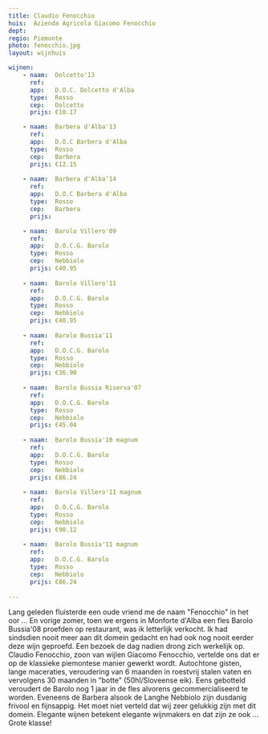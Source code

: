 ```yaml
---
title: Claudio Fenocchio
huis:  Azienda Agricola Giacomo Fenocchio
dept:  
regio: Piemonte
photo: fenocchio.jpg
layout: wijnhuis

wijnen:
    - naam:  Dolcetto'13
      ref:   
      app:   D.O.C. Dolcetto d'Alba
      type:  Rosso
      cep:   Dolcetto
      prijs: €10.17

    - naam:  Barbera d'Alba'13
      ref:   
      app:   D.O.C Barbera d'Alba 
      type:  Rosso
      cep:   Barbera 
      prijs: €12.15
      
    - naam:  Barbera d'Alba’14
      ref:   
      app:   D.O.C Barbera d'Alba 
      type:  Rosso
      cep:   Barbera 
      prijs:     

    - naam:  Barolo Villero'09
      ref:   
      app:   D.O.C.G. Barolo
      type:  Rosso
      cep:   Nebbiolo
      prijs: €40.95
    
    - naam:  Barolo Villero'11
      ref:   
      app:   D.O.C.G. Barolo
      type:  Rosso
      cep:   Nebbiolo
      prijs: €40.95
    
    - naam:  Barolo Bussia'11
      ref:   
      app:   D.O.C.G. Barolo
      type:  Rosso
      cep:   Nebbiolo
      prijs: €36.90
      
    - naam:  Barolo Bussia Riserva'07
      ref:   
      app:   D.O.C.G. Barolo
      type:  Rosso
      cep:   Nebbiolo
      prijs: €45.04
      
    - naam:  Barolo Bussia'10 magnum 
      ref:   
      app:   D.O.C.G. Barolo
      type:  Rosso
      cep:   Nebbiolo
      prijs: €86.24
    
    - naam:  Barolo Villero'11 magnum 
      ref:   
      app:   D.O.C.G. Barolo
      type:  Rosso
      cep:   Nebbiolo
      prijs: €90.12 
    
    - naam:  Barolo Bussia'11 magnum 
      ref:   
      app:   D.O.C.G. Barolo
      type:  Rosso
      cep:   Nebbiolo
      prijs: €86.24
      
---
```

Lang geleden fluisterde een oude vriend me de naam "Fenocchio" in het oor ... En vorige zomer, toen we ergens in Monforte d'Alba een fles Barolo Bussia'08 proefden op restaurant, was ik letterlijk verkocht. Ik had sindsdien nooit meer aan dit domein gedacht en had ook nog nooit eerder deze wijn geproefd. Een bezoek de dag nadien drong zich werkelijk op. Claudio Fenocchio, zoon van wijlen Giacomo Fenocchio, vertelde ons dat er op de klassieke piemontese manier gewerkt wordt. Autochtone gisten, lange maceraties, veroudering van 6 maanden in roestvrij stalen vaten en vervolgens 30 maanden in "botte" (50hl/Sloveense eik). Eens gebotteld veroudert de Barolo nog 1 jaar in de fles alvorens gecommercialiseerd te worden. Eveneens de Barbera alsook de Langhe Nebbiolo zijn dusdanig frivool en fijnsappig. Het moet niet verteld dat wij zeer gelukkig zijn met dit domein. Elegante wijnen betekent elegante wijnmakers en dat zijn ze ook ... Grote klasse!  

